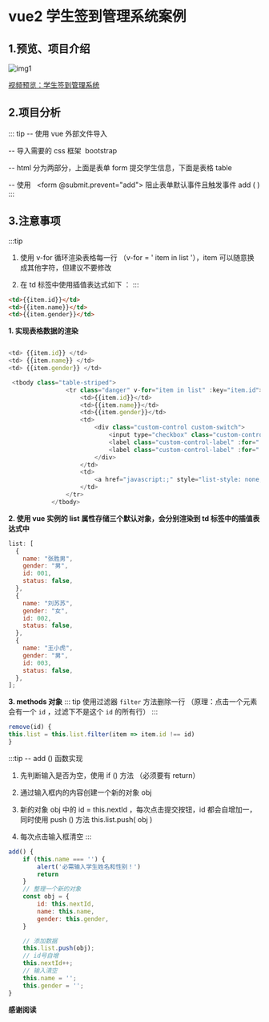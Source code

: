 # vue2 学生签到管理系统案例

## 1.预览、项目介绍  

![img1](/images/Vue2/案例1-1.png)

[视频预览：学生签到管理系统](https://www.bilibili.com/video/BV17g411y7jr/?spm_id_from=333.1007.top_right_bar_window_dynamic.content.click&vd_source=8332fb863fcfc4c24187e6ab978943cb)

## 2.项目分析

::: tip
-- 使用 vue 外部文件导入 <script src="vue/vue.js"></script>

-- 导入需要的 css 框架  bootstrap  <link rel="stylesheet" href="css/bootstrap.css">

-- html 分为两部分，上面是表单 form 提交学生信息，下面是表格 table

-- 使用   <form @submit.prevent="add"> 阻止表单默认事件且触发事件 add ( )
:::

## 3.注意事项

:::tip

1. 使用 v-for 循环渲染表格每一行 （v-for = ' item in list '），item 可以随意换成其他字符，但建议不要修改

2. 在 td 标签中使用插值表达式如下 ：
   :::

```html
<td>{{item.id}}</td>
<td>{{item.name}}</td>
<td>{{item.gender}}</td>
```

**1. 实现表格数据的渲染**

```javascript

<td> {{item.id}} </td>
<td> {{item.name}} </td>
<td> {{item.gender}} </td>

 <tbody class="table-striped">
                <tr class="danger" v-for="item in list" :key="item.id">
                    <td>{{item.id}}</td>
                    <td>{{item.name}}</td>
                    <td>{{item.gender}}</td>
                    <td>
                        <div class="custom-control custom-switch">
                            <input type="checkbox" class="custom-control-input" :id="'cb' + item.id" v-model="item.status">
                            <label class="custom-control-label" :for="'cb' + item.id" v-if="item.status">可通行</label>
                            <label class="custom-control-label" :for="'cb' + item.id" v-else>禁止通行</label>
                        </div>
                    </td>
                    <td>
                        <a href="javascript:;" style="list-style: none;color: black;" v-on:click="remove(item.id)">删除</a>
                    </td>
                </tr>
            </tbody>
```

**2. 使用 vue 实例的 list 属性存储三个默认对象，会分别渲染到 td 标签中的插值表达式中**

```javascript
list: [
  {
    name: "张胜男",
    gender: "男",
    id: 001,
    status: false,
  },
  {
    name: "刘苏苏",
    gender: "女",
    id: 002,
    status: false,
  },
  {
    name: "王小虎",
    gender: "男",
    id: 003,
    status: false,
  },
];
```

**3. methods 对象**
::: tip
使用过滤器 `filter` 方法删除一行 （原理：点击一个元素会有一个 `id` ，过滤下不是这个 `id` 的所有行）
:::

```javascript
remove(id) {
this.list = this.list.filter(item => item.id !== id)
}
```

:::tip
-- add () 函数实现

1. 先判断输入是否为空，使用 if () 方法 （必须要有 return）

2. 通过输入框内的内容创建一个新的对象 obj

3. 新的对象 obj 中的 id = this.nextId ，每次点击提交按钮，id 都会自增加一，同时使用 push () 方法 this.list.push( obj )

4. 每次点击输入框清空
   :::

```javascript
add() {
    if (this.name === '') {
        alert('必需输入学生姓名和性别！')
        return
    }
    // 整理一个新的对象
    const obj = {
        id: this.nextId,
        name: this.name,
        gender: this.gender,
    }

    // 添加数据
    this.list.push(obj);
    // id号自增
    this.nextId++;
    // 输入清空
    this.name = '';
    this.gender = '';
}
```

**感谢阅读**
